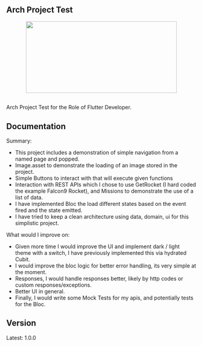 ## Arch Project Test

<p align="center">
	  <img width="400" height="190" src="https://static.wikia.nocookie.net/logo-timeline/images/c/cf/4B4A9751-D2BF-4A93-BDCC-CDCA5326B65F.png/revision/latest?cb=20210426191500">

</p>

##

Arch Project Test for the Role of Flutter Developer.

## Documentation

Summary:

- This project includes a demonstration of simple navigation from a named page and popped.
- Image.asset to demonstrate the loading of an image stored in the project.
- Simple Buttons to interact with that will execute given functions
- Interaction with REST APIs which I chose to use GetRocket (I hard coded the example Falcon9 Rocket), and Missions to demonstrate the use of a list of data.
- I have implemented Bloc the load different states based on the event fired and the state emitted.
- I have tried to keep a clean architecture using data, domain, ui for this simplistic project.

What would I improve on:

- Given more time I would improve the UI and implement dark / light theme with a switch, I have previously implemented this via hydrated Cubit.
- I would improve the bloc logic for better error handling, its very simple at the moment.
- Responses, I would handle responses better, likely by http codes or custom responses/exceptions.
- Better UI in general.
- Finally, I would write some Mock Tests for my apis, and potentially tests for the Bloc.

## Version

Latest: 1.0.0
